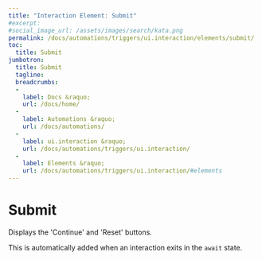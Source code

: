 ```yaml
---
title: "Interaction Element: Submit"
#excerpt: 
#social_image_url: /assets/images/search/kata.png
permalink: /docs/automations/triggers/ui.interaction/elements/submit/
toc:
  title: Submit
jumbotron:
  title: Submit
  tagline: 
  breadcrumbs:
  -
    label: Docs &raquo;
    url: /docs/home/
  -
    label: Automations &raquo;
    url: /docs/automations/
  -
    label: ui.interaction &raquo;
    url: /docs/automations/triggers/ui.interaction/
  -
    label: Elements &raquo;
    url: /docs/automations/triggers/ui.interaction/#elements
---
```


# Submit

Displays the 'Continue' and 'Reset' buttons.

This is automatically added when an interaction exits in the `await` state.
